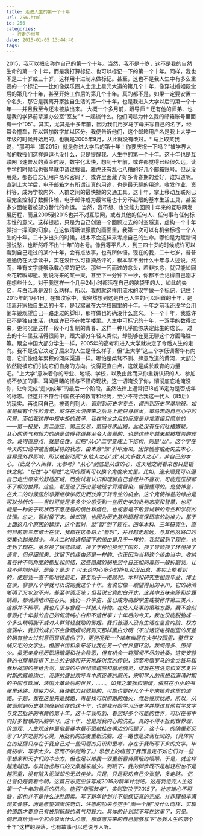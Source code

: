 ```yaml
---
title: 走进人生的第一个十年
url: 256.html
id: 256
categories:
  - 行走的樹苗
date: 2015-01-05 13:44:40
tags:
---
```


2015，我可以把它称作自己的第一个十年。当然，我不是十岁，这不是我的自然生命的第一个十年，而是我打算标记、也可以标记一下的第一个十年。同样，我也不是二十岁或三十岁，这样用十进制来做标记。甚至，这也不是我人生中有多么重要的一个标记——比如像娱乐圈人士走上星光大道的第几个十年，像穿过婚姻殿堂后的第几个十年，甚至开始工作后的第几个十年。真的都不是。如果一定要安置一个名头，那它是我离开家独自生活的第一个十年，也是我进入大学以后的第一个十年——并且我至今还未被放出来。 大概一个多月前，跟导师 * 还有他的师弟、也是我的学界前辈兼办公室“室友” * 一起谈什么。他们问起为什么我的邮箱账号里面有一个“05”。其实，尤其是十多年前，因为我们用罗马字母拼写自己的名字，经常会撞车，所以常加数字加以区分。我便告诉他们，这个邮箱用户名是我上大学一年级的时候开始用的，也就是2005年9月，从此就没有改过。* 马上取笑我说，“那明年（即2015）就是你进大学后的第十年！你要庆祝一下吗？”被学界大咖的教授们这样逗逗也没什么，只是提醒我，人生中的第一个十年。这十年也是互联网飞速普及的黄金时段，数字化太快，想到十年前，或许都觉得已经很久远。读中学的时候我也很早就申请过搜狐、雅虎还有乱七八糟的好几个邮箱账号。但从没用处，都各自忘记用户名和密码了。或许里面藏了好多青春期的爱好，谁知道呢。直到上大学后，电子邮箱才有所谓认真的用途，也是最无聊的用途。收发作业、资料等，成为学校内外、人群之间的最快捷的交通工具。这十年，掌上移动互联网已经完全控制了数据传输，电子邮件成为最常用也十分不起眼的基本生活工具，甚至多少面临着被部分替代的命运。 当然，我不想、也没能力回顾十年来的互联网发展历程，而且2005到2015也并不对互联网，或者其他的任何人、任何事有任何标志性的意义。这样提起，只是为自己创设一个回顾过去的时空隧道，虚构一个十年弹指一挥间的幻象。在这似清晰似朦胧的画面里，我第一次可以有机会标榜一个人生的十年。二十岁出头的时候，根本不会这样来考虑自己的生命。哪怕是为赋新词强说愁，也断然呼不出“十年”的名号。像我等平凡人，到三四十岁的时候或许可以看到自己走过的某个十年，会有点故事，也有所体悟。现在的我，二十七岁，普普通通仍在大学读书，实在没什么可指摘品评的，根本拿不出什么十年与人述说。然而，唯有文字能够承载心灵的记忆。那些一闪而过的念头，若非执念，就只能如同火花转瞬即逝。别说将来的某一天，甚至下一分钟下一秒，你都不会记得自己刚才在想些什么。对于我这样一个几乎24小时都活在自己的脑袋里的人，如此的失忆，与白活真是没什么两样。所以，我想就这样用流水的汉字做一个标记，记住： 2015年的1月4日，在鲁汶家中，我突然想到这是自己人生的可以回首的十年，是我离开家独自生活的十年，是我窝藏在大学校园里的十年。十年之前我还没学会用倒车镜观望自己一路走过的脚印，那样做也的确没什么意义。下一个十年，我或许已不是独自生活，也或许已不在教学楼里。人生中可标记的十年，一双手的数得过来，更何况是这样一段不可复制的青春、这样一种几乎能够决定此生的成长。 过去的十年里我活得很简单，跟大部分年轻人类似，却能够在更无聊这个方面略胜一筹。跟全中国大部分学生一样，2005年的高考和进入大学就决定了今后人生的走向。我不是说它决定了后来的人生是什么样子，但“上大学”这三个字低调奢华有内涵，它们像经年累积的河床渠道一样。哪怕是桀骜不驯、肆意改道的黄河，大部分依然能被它们引向它们自身的方向。说得更直白点，这就是成长教育的力量吧。“上大学”意味着你的专业、地域、学校，以及由此而来你重新认识的人、参加或不参加的事、耳闻目睹的怪与不怪的现状。这一切淹没了你，彻彻底底地淹没你，让你完成“走向成年”的最后一个阶段。虽然法律上通常把18或16定为是否成年的标志。但这并不符合中国孩子的教育和经历，至少不符合我这一代人（85后）的现实。再说回自己，被调剂到*大，调剂到历史学专业，调剂到历史学基地班。如果是很有个性的青年，或许在大浪袭来之后马上能只身跳出，策马奔向自己心中的风景。而如我这样中规中矩的孩子，我在呛水之后的反应是非常直接且简单的——第一接受，第二适应，第三反思，第四寻求出路。此处没有任何吐槽嫌疑。从心的勇气和毅力的确是值得称道甚至令人羡慕的，也是这些年越来越被推崇的理念。说得直白点，就是任性。但把“从心”二字变成上下结构，则是“怂”。这个字在今天的口语中被当做妥协的状态，由本意“惊”引申而来。因惊慌害怕而失去本心，容易受外界影响，所以被鼓动而“从他人之心”或“从大多数人之心”，非自己的本心。（此处个人阐释，无参考）“从心”到底是从谁的心，这天地之别看来也只是锱铢之别。“任性”与“韧性”之间的距离可以换个角度来丈量。比如，逆来顺受可以逼自己走出原来的舒适区域，而尝试着认识和理解自己曾经并不喜欢、可能是压根都不了解的世界。这些，都是进了历史基地班才耳濡目染，慢慢懂得的。鬼使神差，在大二的时候居然想要继续学历史而放弃了转专业的机会。这个鬼使神差的缘由是可以分析的——当时可能是多多少少感受到一些历史学的批判态度和智慧，也可能是一种安于现状而不愿迁居的惯性和惰性，也或者是不敢尝试新的专业和学院的怯懦。总之，暂时留下来。谁知道，也因为历史基地班超高保研率的助推力，基于上面这几个原因的延续，这个暂时，就“暂”到了现在。四年本科、三年研究生、直到目前第三年博士在读，我都在这条路上“暂时”，并且越走越远，与其他岔路口的交集也越来越少。与大二时候选择留下的缘由是几乎一样的，我就留到了现在，也走到了现在。虽然换了研究领域、换了学校也换到了国外、换了导师换了环境换了语言，但仔细想来，这留下的缘由还是一样的。也正因为当初这个缘由当中，收纳着各种不同角度的撕扯和纠结，这些隐藏的祸根到今日还如同毒药一般折磨我，让我不停地怀疑，是留？是走？ 可无论内心多少的挣扎和没出息，事实上能看到的，便是我一直不断地往前走，甚至似乎一路顺利。本科和研究生相继毕业、博士在读，寥寥几个字就可以说完我这个十年。若说它像一眼望得见的平川，它的确清晰明了又水波不兴，甚至单调乏味；但若说它真如白开水，这其中五味杂陈和步履蹒跚，都满满地印在心头。我仍一介学生，虽已成为高龄学生或被称作第三类人，这都并不稀罕。我也几乎与曾经一样接人待物。在处人处事的策略方面，我不会刻意假托十年前的自己如何清纯小白和不谙世事；十年后的今天，我也没能脱胎成一个多么精明能干或对人群驾轻就熟的御姐。我们普通人没有生活在皇宫内院、权力漩涡中，我们的成长不会像甄嬛或武则天那样黑白分明（不过话说电视剧里的反差的确有些太过刻意而显得虚伪了），更何况我一个常年幽居在大学校园里，整日又蜗又宅的女学生。但图书馆和象牙塔让我在另一个世界里环游。我阅得多、历得少。虽无亲身经历职场暗涌和社会险恶，但有机会一窥那阅不尽的沧桑。这安安静静的书屋里装得下上古的史诗和开天地辟洪荒的传说，远至希腊罗马的金戈铁马和春秋战国的唇枪舌剑，幽深的中世纪修道院和墓地魂灵，绽放在巴洛克和文艺复兴时期的辉煌绚烂，汉唐的盛世欢呼与中原逐鹿的厮杀，宋明学人的思想和满清时期的中国与欧洲，法国大革命后的世界，……。如我之笨拙和懒惰，依然在小小的书屋里迷路，精疲力尽。纵使勤力且聪颖的，可能也要好几个十年来摸索这里的道路。于是，我在这里先是找路，再是找可以照路的烛火，然后继续找路。所以，从被调剂到历史基地班到现在的这十年，也是我开始学习历史学并摸过其他哲学文学与文艺批评的书籍的第十年。这十年我听到、看到好多个可能的世界，可以在书中向好多智慧的头脑学习。这十年，也是对我内心的洗礼。真的不得不扯到世界观、价值观、人生观这样最俗最基本最不愿被挂在嘴边的问题了，这十年，的确重新反思了17岁之前的心灵，用批判的态度重新洗脑。这一路也是波澜壮阔的。（具体实在的证据只存在于我自己对一些问题的见识和思考，存在于我所写下来的文字。毕竟初学，写字太少，思而不学则殆了。）思想上的痛苦于我而言定不如它们对一些思想家和天才们的冲击力，但也足以给我一双重新看待黑暗的眼睛。于是，就这样越走越远，与其他岔路口的交集越来越少。到眼下，我的脚步既不是越轻松也不是越沉重，没有陷入泥淖却也无法疾步。只是，只是我劝自己少张望，多走路。 忆往昔仍是要看今朝。这篇日志更应该写成2015的新年计划吧。这是我走完人生这第一个十年的最后的机会。能否“华丽转身”，实则取决于2015了。壮志雄心不可缺，却也并不是什么决胜因素。写下新年计划并不能保证真的完成。并非理想丰满现实骨感，而是愿望如画饼充饥，许愿的功夫与空手“画一个圈”没什么两样，实现的道路才要自己有披荆斩棘的勇气和毅力。具体的计划就不写在这里了，另见。 倘若真给我一个机会说出什么心愿，那惟愿将来的自己能够写下“悉数人生的第*个十年”这样的段落，也有故事可以述说与人听。